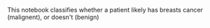 This notebook classifies whether a patient likely has breasts cancer (malignent), or doesn't (benign)